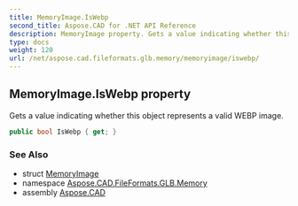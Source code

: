 ```yaml
---
title: MemoryImage.IsWebp
second_title: Aspose.CAD for .NET API Reference
description: MemoryImage property. Gets a value indicating whether this object represents a valid WEBP image
type: docs
weight: 120
url: /net/aspose.cad.fileformats.glb.memory/memoryimage/iswebp/
---
```

## MemoryImage.IsWebp property

Gets a value indicating whether this object represents a valid WEBP image.

```csharp
public bool IsWebp { get; }
```

### See Also

* struct [MemoryImage](../)
* namespace [Aspose.CAD.FileFormats.GLB.Memory](../../../aspose.cad.fileformats.glb.memory/)
* assembly [Aspose.CAD](../../../)


